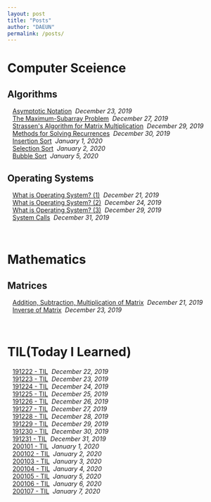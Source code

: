 ```yaml
---
layout: post
title: "Posts"
author: "DAEUN"
permalink: /posts/
---
```


# Computer Sceience
## Algorithms
&nbsp;&nbsp;&nbsp;[Asymptotic Notation](../_posts/2019-12-23-asymptotic-notation.md)&nbsp;&nbsp;_December 23, 2019_<br>
&nbsp;&nbsp;&nbsp;[The Maximum-Subarray Problem](../_posts/2019-12-27-the-maximum-subarray-problem.md)&nbsp;&nbsp;_December 27, 2019_<br>
&nbsp;&nbsp;&nbsp;[Strassen's Algorithm for Matrix Multiplication](../_posts/2019-12-29-strassen's-algorithm.md)&nbsp;&nbsp;_December 29, 2019_<br>
&nbsp;&nbsp;&nbsp;[Methods for Solving Recurrences](../_posts/2019-12-30-methods-for-solving-recurrences.md)&nbsp;&nbsp;_December 30, 2019_<br>
&nbsp;&nbsp;&nbsp;[Insertion Sort](../_posts/2020-01-01-insertion-sort.md)&nbsp;&nbsp;_January 1, 2020_<br>
&nbsp;&nbsp;&nbsp;[Selection Sort](../_posts/2020-01-02-selection-sort.md)&nbsp;&nbsp;_January 2, 2020_<br>
&nbsp;&nbsp;&nbsp;[Bubble Sort](../_posts/2020-01-05-bubble-sort.md)&nbsp;&nbsp;_January 5, 2020_<br>

## Operating Systems
&nbsp;&nbsp;&nbsp;[What is Operating System? (1)](../_posts/2019-12-21-what-is-operating-systems.md)&nbsp;&nbsp;_December 21, 2019_<br>
&nbsp;&nbsp;&nbsp;[What is Operating System? (2)](../_posts/2019-12-24-what-is-operating-systems-vol2.md)&nbsp;&nbsp;_December 24, 2019_<br>
&nbsp;&nbsp;&nbsp;[What is Operating System? (3)](../_posts/2019-12-29-what-is-operating-systems-vol3.md)&nbsp;&nbsp;_December 29, 2019_<br>
&nbsp;&nbsp;&nbsp;[System Calls](../_posts/2019-12-31-system-call.md)&nbsp;&nbsp;_December 31, 2019_<br>

<br>

# Mathematics
## Matrices
&nbsp;&nbsp;&nbsp;[Addition, Subtraction, Multiplication of Matrix](../_posts/2019-12-21-matrix.md)&nbsp;&nbsp;_December 21, 2019_<br>
&nbsp;&nbsp;&nbsp;[Inverse of Matrix](../_posts/2019-12-23-inverse-of-matrix.md)&nbsp;&nbsp;_December 23, 2019_<br>

<br>

# TIL(Today I Learned)
&nbsp;&nbsp;&nbsp;[191222 - TIL](../_posts/2019-12-22-TIL.md)&nbsp;&nbsp;_December 22, 2019_<br>
&nbsp;&nbsp;&nbsp;[191223 - TIL](../_posts/2019-12-23-TIL.md)&nbsp;&nbsp;_December 23, 2019_<br>
&nbsp;&nbsp;&nbsp;[191224 - TIL](../_posts/2019-12-24-TIL.md)&nbsp;&nbsp;_December 24, 2019_<br>
&nbsp;&nbsp;&nbsp;[191225 - TIL](../_posts/2019-12-25-TIL.md)&nbsp;&nbsp;_December 25, 2019_<br>
&nbsp;&nbsp;&nbsp;[191226 - TIL](../_posts/2019-12-26-TIL.md)&nbsp;&nbsp;_December 26, 2019_<br>
&nbsp;&nbsp;&nbsp;[191227 - TIL](../_posts/2019-12-27-TIL.md)&nbsp;&nbsp;_December 27, 2019_<br>
&nbsp;&nbsp;&nbsp;[191228 - TIL](../_posts/2019-12-28-TIL.md)&nbsp;&nbsp;_December 28, 2019_<br>
&nbsp;&nbsp;&nbsp;[191229 - TIL](../_posts/2019-12-29-TIL.md)&nbsp;&nbsp;_December 29, 2019_<br>
&nbsp;&nbsp;&nbsp;[191230 - TIL](../_posts/2019-12-30-TIL.md)&nbsp;&nbsp;_December 30, 2019_<br>
&nbsp;&nbsp;&nbsp;[191231 - TIL](../_posts/2019-12-31-TIL.md)&nbsp;&nbsp;_December 31, 2019_<br>
&nbsp;&nbsp;&nbsp;[200101 - TIL](../_posts/2020-01-01-TIL.md)&nbsp;&nbsp;_January 1, 2020_<br>
&nbsp;&nbsp;&nbsp;[200102 - TIL](../_posts/2020-01-02-TIL.md)&nbsp;&nbsp;_January 2, 2020_<br>
&nbsp;&nbsp;&nbsp;[200103 - TIL](../_posts/2020-01-03-TIL.md)&nbsp;&nbsp;_January 3, 2020_<br>
&nbsp;&nbsp;&nbsp;[200104 - TIL](../_posts/2020-01-04-TIL.md)&nbsp;&nbsp;_January 4, 2020_<br>
&nbsp;&nbsp;&nbsp;[200105 - TIL](../_posts/2020-01-05-TIL.md)&nbsp;&nbsp;_January 5, 2020_<br>
&nbsp;&nbsp;&nbsp;[200106 - TIL](../_posts/2020-01-06-TIL.md)&nbsp;&nbsp;_January 6, 2020_<br>
&nbsp;&nbsp;&nbsp;[200107 - TIL](../_posts/2020-01-07-TIL.md)&nbsp;&nbsp;_January 7, 2020_<br>